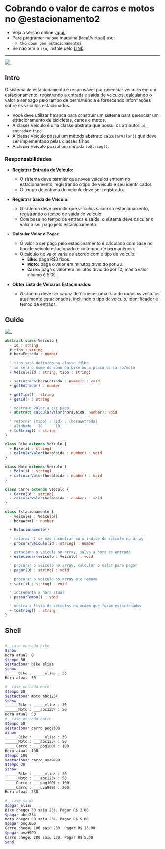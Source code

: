 # Cobrando o valor de carros e motos no @estacionamento2

- Veja a versão online: [aqui.](https://github.com/qxcodepoo/arcade/blob/master/base/estacionamento2/Readme.md)
- Para programar na sua máquina (local/virtual) use:
  - `tko down poo estacionamento2`
- Se não tem o `tko`, instale pelo [LINK](https://github.com/senapk/tko#tko).

---

![_](https://raw.githubusercontent.com/qxcodepoo/arcade/master/base/estacionamento2/cover.jpg)

## Intro

O sistema de estacionamento é responsável por gerenciar veículos em um estacionamento, registrando a entrada e saída de veículos, calculando o valor a ser pago pelo tempo de permanência e fornecendo informações sobre os veículos estacionados.

- Você deve utilizar herança para construir um sistema para gerenciar um estacionamento de bicicletas, carros e motos.
- A classe Veículo é uma classe abstrata que possui os atributos `id`, `entrada` e `tipo`.
- A classe Veículo possui um método abstrato `calcularValor()` que deve ser implementado pelas classes filhas.
- A classe Veículo possui um método `toString()`.

### Responsabilidades

- **Registrar Entrada de Veículo:**
  - O sistema deve permitir que novos veículos entrem no estacionamento, registrando o tipo de veículo e seu identificador.
  - O tempo de entrada do veículo deve ser registrado.

- **Registrar Saída de Veículo:**
  - O sistema deve permitir que veículos saiam do estacionamento, registrando o tempo de saída do veículo.
  - Com base no tempo de entrada e saída, o sistema deve calcular o valor a ser pago pelo estacionamento.

- **Calcular Valor a Pagar:**
  - O valor a ser pago pelo estacionamento é calculado com base no tipo de veículo estacionado e no tempo de permanência.
  - O cálculo do valor varia de acordo com o tipo de veículo:
    - **Bike:** paga R$3 fixos.
    - **Moto:** paga o valor em minutos dividido por 20.
    - **Carro:** paga o valor em minutos dividido por 10, mas o valor mínimo é 5.00.

- **Obter Lista de Veículos Estacionados:**
  - O sistema deve ser capaz de fornecer uma lista de todos os veículos atualmente estacionados, incluindo o tipo de veículo, identificador e tempo de entrada.

## Guide

![_](https://raw.githubusercontent.com/qxcodepoo/arcade/master/base/estacionamento2/diagrama.png)

<!-- load diagrama.puml fenced=ts:filter -->

```ts
abstract class Veiculo {
  - id : string
  # tipo : string
  # horaEntrada : number

  ' tipo será definido na classe filha
  ' id será o nome do dono da bike ou a placa do carro/moto
  + Veiculo(id : string, tipo : string)

  + setEntrada(horaEntrada : number) : void
  + getEntrada() : number

  + getTipo() : string
  + getId() : string

  ' mostra o valor a ser pago
  + abstract calcularValor(horaSaida: number): void

  ' retornar {tipo} : {id} : {horaEntrada}
  ' alinhado   10      10
  + toString() : string
}

class Bike extends Veiculo {
  + Bike(id : string)
  + calcularValor(horaSaida : number) : void
}

class Moto extends Veiculo {
  + Moto(id : string)
  + calcularValor(horaSaida : number) : void
}

class Carro extends Veiculo {
  + Carro(id : string)
  + calcularValor(horaSaida : number) : void
}

class Estacionamento {
  - veiculos : Veiculo[]
  - horaAtual : number

  + Estacionamento()

  ' retorna -1 se não encontrar ou o indice do veiculo no array
  - procurarVeiculo(id : string) : number

  ' estaciona o veiculo no array, salva a hora de entrada
  + estacionar(veiculo : Veiculo) : void

  ' procurar o veiculo no array, calcular o valor para pagar
  + pagar(id : string) : void

  ' procurar o veiculo no array e o remove
  + sair(id : string) : void

  ' incrementa a hora atual
  + passarTempo() : void

  ' mostra a lista de veículos na ordem que foram estacionados
  + toString() : string
}

```

<!-- load -->

## Shell

```sh

#__case entrada bike
$show
Hora atual: 0
$tempo 30
$estacionar bike elias
$show
______Bike : _____elias : 30
Hora atual: 30

#__case entrada moto
$tempo 20
$estacionar moto abc1234
$show
______Bike : _____elias : 30
______Moto : ___abc1234 : 50
Hora atual: 50
#__case entrada carro
$tempo 50
$estacionar carro pog1000
$show
______Bike : _____elias : 30
______Moto : ___abc1234 : 50
_____Carro : ___pog1000 : 100
Hora atual: 100
$tempo 100
$estacionar carro uva9999
$tempo 30
$show
______Bike : _____elias : 30
______Moto : ___abc1234 : 50
_____Carro : ___pog1000 : 100
_____Carro : ___uva9999 : 200
Hora atual: 230

#__case saida
$pagar elias
Bike chegou 30 saiu 230. Pagar R$ 3.00
$pagar abc1234
Moto chegou 50 saiu 230. Pagar R$ 9.00
$pagar pog1000
Carro chegou 100 saiu 230. Pagar R$ 13.00
$pagar uva9999
Carro chegou 200 saiu 230. Pagar R$ 5.00
$end
```

